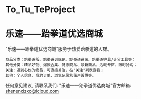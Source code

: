 # To_Tu_TeProject
# 乐速——跆拳道优选商城

  "乐速——跆拳道优选商城"服务于热爱跆拳道的人群。

    商品分类：跆拳道服、跆拳道训练靶、跆拳道道带、跆拳道护具/计分工具等；
    其他分类：精品好物、爆款合集、特惠商品、最新商品、活动专区、限时抢购；
    关注：遇到心仪的商品，可直接关注，在"关注"列表查看；
    其他：个人信息、我的订单、浏览记录和账户设置等。

   任何意见建议, 请联系我们: 
   "乐速——跆拳道优选商城"官方邮箱: shenenxizxc@icloud.com
